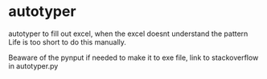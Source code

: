 # autotyper
autotyper to fill out excel, when the excel doesnt understand the pattern
Life is too short to do this manually. 

Beaware of the pynput if needed to make it to exe file, link to stackoverflow in autotyper.py
